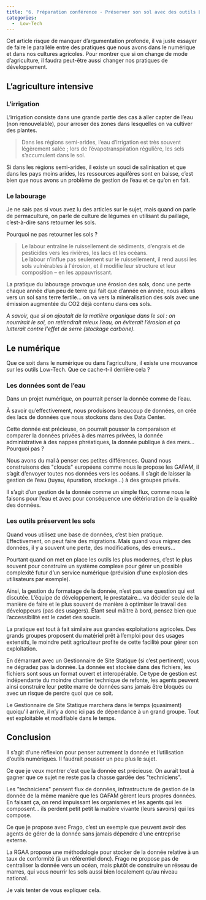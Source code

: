 ```yaml
---
title: "6. Préparation conférence - Préserver son sol avec des outils Low-Tech"
categories:
  -  Low-Tech
---
```


Cet article risque de manquer d’argumentation profonde, il va juste essayer de faire le parallèle entre des pratiques que nous avons dans le numérique et dans nos cultures agricoles. Pour montrer que si on change de mode d’agriculture, il faudra peut-être aussi changer nos pratiques de développement.

## L’agriculture intensive

### L’irrigation

L‘irrigation consiste dans une grande partie des cas à aller capter de l’eau (non renouvelable), pour arroser des zones dans lesquelles on va cultiver des plantes.

> Dans les régions semi-arides, l’eau d’irrigation est très souvent légèrement salée ; lors de l’évapotranspiration régulière, les sels s’accumulent dans le sol.

Si dans les régions semi-arides, il existe un souci de salinisation et que dans les pays moins arides, les ressources aquifères sont en baisse, c’est bien que nous avons un problème de gestion de l’eau et ce qu’on en fait.

### Le labourage

Je ne sais pas si vous avez lu des articles sur le sujet, mais quand on parle de permaculture, on parle de culture de légumes en utilisant du paillage, c’est-à-dire sans retourner les sols.

Pourquoi ne pas retourner les sols ?

> Le labour entraîne le ruissellement de sédiments, d’engrais et de pesticides vers les rivières, les lacs et les océans.  
Le labour n’influe pas seulement sur le ruissellement, il rend aussi les sols vulnérables à l'érosion, et il modifie leur structure et leur composition – en les appauvrissant.

La pratique du labourage provoque une érosion des sols, donc une perte chaque année d’un peu de terre qui fait que d’année en année, nous allons vers un sol sans terre fertile… on va vers la minéralisation des sols avec une émission augmentée du CO2 déjà contenu dans ces sols.

*A savoir, que si on ajoutait de la matière organique dans le sol : on nourrirait le sol, on retiendrait mieux l’eau, on éviterait l’érosion et ça lutterait contre l'effet de serre (stockage carbone).*

## Le numérique

Que ce soit dans le numérique ou dans l’agriculture, il existe une mouvance sur les outils Low-Tech. Que ce cache-t-il derrière cela ?

### Les données sont de l’eau

Dans un projet numérique, on pourrait penser la donnée comme de l’eau.

À savoir qu’effectivement, nous produisons beaucoup de données, on crée des lacs de données que nous stockons dans des Data Center.

Cette donnée est précieuse, on pourrait pousser la comparaison et comparer la données privées à des marres privées, la donnée administrative à des nappes phréatiques, la donnée publique à des mers… Pourquoi pas ?

Nous avons du mal à penser ces petites différences. Quand nous construisons des "clouds" européens comme nous le propose les GAFAM, il s’agit d’envoyer toutes nos données vers les océans. Il s’agit de laisser la gestion de l’eau (tuyau, épuration, stockage…) à des groupes privés.

Il s’agit d’un gestion de la donnée comme un simple flux, comme nous le faisons pour l’eau et avec pour conséquence une détérioration de la qualité des données.

### Les outils préservent les sols

Quand vous utilisez une base de données, c’est bien pratique. Effectivement, on peut faire des migrations. Mais quand vous migrez des données, il y a souvent une perte, des modifications, des erreurs…

Pourtant quand on met en place les outils les plus modernes, c’est le plus souvent pour construire un système complexe pour gérer un possible complexité futur d’un service numérique (prévision d'une explosion des utilisateurs par exemple).

Ainsi, la gestion du formatage de la donnée, n’est pas une question qui est discutée. L’équipe de développement, le prestataire… va décider seule de la manière de faire et le plus souvent de manière à optimiser le travail des développeurs (pas des usagers). Étant seul mâitre à bord, pensez bien que l’accessibilité est le cadet des soucis.

La pratique est tout à fait similaire aux grandes exploitations agricoles. Des grands groupes proposent du matériel prêt à l’emploi pour des usages extensifs, le moindre petit agriculteur profite de cette facilité pour gérer son exploitation.

En démarrant avec un Gestionnaire de Site Statique (si c’est pertinent), vous ne dégradez pas la donnée. La donnée est stockée dans des fichiers, les fichiers sont sous un format ouvert et interopérable. Ce type de gestion est indépendante du moindre chantier technique de refonte, les agents peuvent ainsi construire leur petite marre de données sans jamais être bloqués ou avec un risque de perdre quoi que ce soit.

Le Gestionnaire de Site Statique marchera dans le temps (quasiment) quoiqu'il arrive, il n‘y a donc ici pas de dépendance à un grand groupe. Tout est exploitable et modifiable dans le temps.

## Conclusion

Il s’agit d‘une réflexion pour penser autrement la donnée et l’utilisation d‘outils numériques. Il faudrait pousser un peu plus le sujet.

Ce que je veux montrer c’est que la donnée est précieuse. On aurait tout à gagner que ce sujet ne reste pas la chasse gardée des "techniciens".

Les "techniciens" pensent flux de données, infrastructure de gestion de la donnée de la même manière que les GAFAM gèrent leurs propres données. En faisant ça, on rend impuissant les organismes et les agents qui les composent…  ils perdent petit petit la matière vivante (leurs savoirs) qui les compose.

Ce que je propose avec Frago, c’est un exemple que peuvent avoir des agents de gérer de la donnée sans jamais dépendre d’une entreprise externe.

La RGAA propose une méthodologie pour stocker de la donnée relative à un taux de conformité (à un référentiel donc). Frago ne propose pas de centraliser la donnée vers un océan, mais plutôt de construire un réseau de marres, qui vous nourrir les sols aussi bien localement qu’au niveau national.

Je vais tenter de vous expliquer cela.

